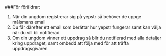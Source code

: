 ###För föräldrar:
1. När din ungdom registrerar sig på yepstr så behöver de uppge målsmans email
2. Du får därefter ett email som berättar hur yepstr fungerar samt kan välja när du vill bli notifierad
3. Om din ungdom vinner ett uppdrag så blir du notifierad med alla detaljer kring uppdraget, samt ombedd att följa med för att träffa uppdragsgivaren
